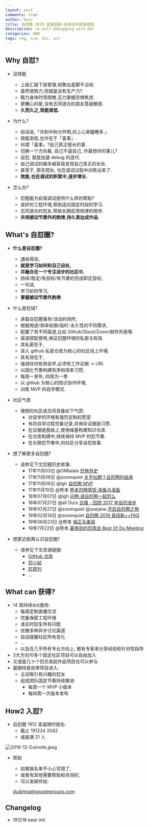 ```yaml
---
layout: post
comments: true
author: bear
title: 自怼圈 2019 圣诞招新:在调试中提高效能
description: re-self-debugging with DUr
categories: ANN
tags: reg, scm, doc, act
---
```


## Why 自怼?


- 没效能
    + 上级汇报下级管理,频繁出差脚不沾地.
    + 虽然很努力,但就是没有生产力?
    + 精力身体时常困倦,无力掌握恐惧焦虑.
    + 更糟心的是,没有志同道合的朋友答疑解惑.
    + **久而久之,效能渐低.**


- 为什么?
    + 俗话说,「月到中秋分外明,闷上心来瞌睡多.」
    + 效能渐低,也许在于「喜事」.
    + 何谓「喜事」?自己真正擅长的事.
    + 切换一个方向看, 自己不逼自己, 作最想作的事儿?
    + 自怼, 就是加速 debug 的迭代.
    + 自己调试的越多越容易发现自己真正的长处.
    + 甚至于, 原先短处, 也在调试过程中训练出来了.
    + **效能,也在调试的积累中,逐步增长.**


- 怎么办?
    + 怼圈能为自我调试提供什么样的帮助?
    + 良好的工程环境,帮助适应固定时段的学习.
    + 志同道合的怼友,帮助长期反馈规律的陪伴.
    + **共培被动节奏外的韵律,持久表达成作品.**


<!--more-->


## What's 自怼圈?


- **什么是自怼圈?**
    + 通俗得说,
    + **就是学习如何和自己自处,**
    + **并融合在一个专注进步的社区中,**
    + 持续/稳定/有目标/有节奏的完成即定目标;
    + 一句话,
    + 学习如何学习,
    + **掌握被动节奏外韵律.**


- 什么是怼域?
    + 承载自怼圈事务/活动的场所,
    + 根据用途/频率权限/临时-永久性的不同需求,
    + 配置了有不同渠道,比如 Github/Slack/Zoom/邮件列表等.
    + 渠道搭配使用,保证怼圈环境的私密与有效.
    + 其私密在于,
    + 进入 github 私密仓库为核心的社区线上环境.
    + 其有效在于,
    + 强调任何有效自学,必须有工作证据 -> URI.
    + 以固化节奏构建有序和效率习惯,
    + 每周一发布, 四周为一季.
    + 以 github 为核心的知识协作环境,
    + 训练 MVP 的自学模式.


- 社区气质
    + 理想的社区成员将具备如下气质:
        * 对自学的环境有强烈定制的愿望.
        * 有将自学过程完备记录,并保存证据链习惯.
        * 在证据链基础上,使用维基构建知识仓库.
        * 在仓库构建中,持续保持 MVP 的怼节奏.
        * 在长期怼节奏中,向社区分享自怼故事.


- 想了解更多自怼圈?
    + 请参见下文怼圈历史故事:
        + 17年11月03日 @OMlalala [怼林外史](https://du.101.camp/2017-11/debug-omlalala-summary/)
        + 17年11月06日 @zoomquiet [关乎社群:1 自怼圈的由来](https://du.101.camp/2017-11/ac1-du4new/)
        + 17年11月06日 @lgh [自怼圈 MVP](https://du.101.camp/2017-11/lgh-DebugMvp/)
        + 17年11月10日 @熊本 [熊本怼圈感受:泽鱼与溪鱼](https://du.101.camp/2017-11/bear-duFeelingFish/)
        + 18年07月07日 @lgh [问卷:进自怼圈一起怼么](https://jinshuju.net/f/ohQ12F)
        + 18年07月27日 @all Durs [合辑 - 回顾 2017 年自怼进步](https://du.101.camp/2018-07/du-progress/)
        + 18年07月27日 @zoomquiet @zoejane [开启自怼圈之旅](https://du.101.camp/2018-07/into-du/)
        + 19年02月14日 @zoomquiet [自怼圈 2019 叒招新++FAQ](https://du.101.camp/2019-03/re-self-debuggers/)
        + 19年06月23日 @熊本 [端正与美丽](https://du.101.camp/duw/#/115w#stories-%E6%95%85%E4%BA%8B)
        + 19年7月22日 @熊本 [最带劲的怼周会 Best Of Du Meeting](https://du.101.camp/duw/#/118w#stories-%E6%95%85%E4%BA%8B)


- 想更近距离认识自怼圈?
    + 请参见下文资源链接:
        + [GitHub 仓库](https://github.com/DebugUself)
        + [怼小站](https://du.101.camp)
        + [怼周刊](https://du.101.camp/duw)
        + ...


## What can 获得?


- 14 周持续`自怼`服务:
    + 每周定制直播交流
    + 完备保密工程环境
    + 准实时回复所有问题
    + 优雅多种异步讨论渠道
    + 自动提醒社区所有变化
    + ...
    + 以及在几乎所有专业方向上, 都有专家来分享经验和针对性指导
- 3大方向10多个固定社区项目可以自由加入
- 又或是几十个怼员发起作品项目也可以参与
- 最期待是自带项目进入:
    + 主动吸引有兴趣的怼友
    + 组成团队固定节奏持续推进:
        * 每周一个 MVP 小版本
        * 每四周一次版本发布


## How2 入怼?


- 自怼圈 1912 圣诞限时报名:
    + 截止 191224 2042
    + 或报满 21 人




![2019-12-DuInvite.jpeg](https://i.loli.net/2019/12/18/hLOvaJUiywfIEZM.jpg)


- 帮助
    + 如果报名单不小心写错了, 
    + 或者有其他需要帮助和咨询的, 
    + 可以发邮件给:


    du4intra@googlegroups.com


## Changelog
- 191218 bear init
